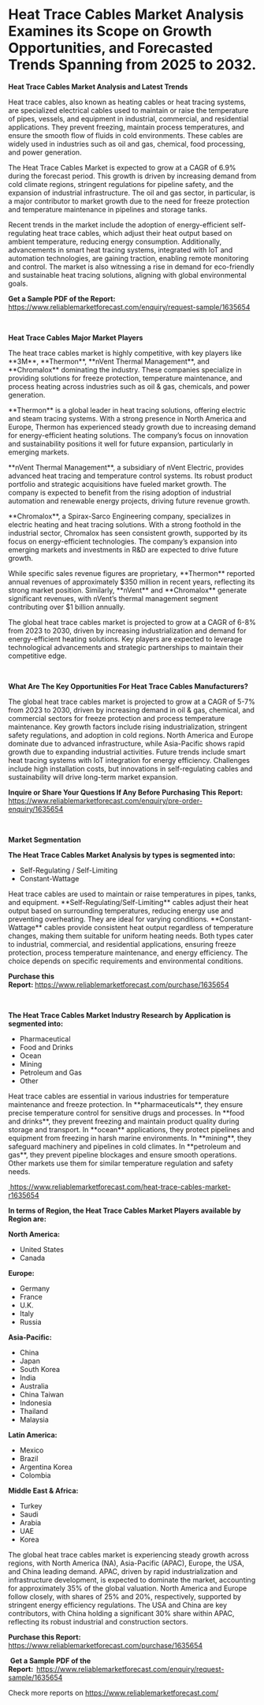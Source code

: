 <p><h1>Heat Trace Cables Market Analysis Examines its Scope on Growth Opportunities, and Forecasted Trends Spanning from 2025 to 2032.</h1></p><p><strong>Heat Trace Cables Market Analysis and Latest Trends</strong></p>
<p><p>Heat trace cables, also known as heating cables or heat tracing systems, are specialized electrical cables used to maintain or raise the temperature of pipes, vessels, and equipment in industrial, commercial, and residential applications. They prevent freezing, maintain process temperatures, and ensure the smooth flow of fluids in cold environments. These cables are widely used in industries such as oil and gas, chemical, food processing, and power generation.</p><p>The Heat Trace Cables Market is expected to grow at a CAGR of 6.9% during the forecast period. This growth is driven by increasing demand from cold climate regions, stringent regulations for pipeline safety, and the expansion of industrial infrastructure. The oil and gas sector, in particular, is a major contributor to market growth due to the need for freeze protection and temperature maintenance in pipelines and storage tanks.</p><p>Recent trends in the market include the adoption of energy-efficient self-regulating heat trace cables, which adjust their heat output based on ambient temperature, reducing energy consumption. Additionally, advancements in smart heat tracing systems, integrated with IoT and automation technologies, are gaining traction, enabling remote monitoring and control. The market is also witnessing a rise in demand for eco-friendly and sustainable heat tracing solutions, aligning with global environmental goals.</p></p>
<p><strong>Get a Sample PDF of the Report:&nbsp;</strong> <a href="https://www.reliablemarketforecast.com/enquiry/request-sample/1635654?utm_campaign=2200&utm_medium=2&utm_source=Github&utm_content=ia&utm_term=25012025&utm_id=heat-trace-cables">https://www.reliablemarketforecast.com/enquiry/request-sample/1635654</a></p>
<p>&nbsp;</p>
<p><strong>Heat Trace Cables Major Market Players</strong></p>
<p><p>The heat trace cables market is highly competitive, with key players like **3M**, **Thermon**, **nVent Thermal Management**, and **Chromalox** dominating the industry. These companies specialize in providing solutions for freeze protection, temperature maintenance, and process heating across industries such as oil & gas, chemicals, and power generation.</p><p>**Thermon** is a global leader in heat tracing solutions, offering electric and steam tracing systems. With a strong presence in North America and Europe, Thermon has experienced steady growth due to increasing demand for energy-efficient heating solutions. The company’s focus on innovation and sustainability positions it well for future expansion, particularly in emerging markets.</p><p>**nVent Thermal Management**, a subsidiary of nVent Electric, provides advanced heat tracing and temperature control systems. Its robust product portfolio and strategic acquisitions have fueled market growth. The company is expected to benefit from the rising adoption of industrial automation and renewable energy projects, driving future revenue growth.</p><p>**Chromalox**, a Spirax-Sarco Engineering company, specializes in electric heating and heat tracing solutions. With a strong foothold in the industrial sector, Chromalox has seen consistent growth, supported by its focus on energy-efficient technologies. The company’s expansion into emerging markets and investments in R&D are expected to drive future growth.</p><p>While specific sales revenue figures are proprietary, **Thermon** reported annual revenues of approximately $350 million in recent years, reflecting its strong market position. Similarly, **nVent** and **Chromalox** generate significant revenues, with nVent’s thermal management segment contributing over $1 billion annually.</p><p>The global heat trace cables market is projected to grow at a CAGR of 6-8% from 2023 to 2030, driven by increasing industrialization and demand for energy-efficient heating solutions. Key players are expected to leverage technological advancements and strategic partnerships to maintain their competitive edge.</p></p>
<p>&nbsp;</p>
<p><strong>What Are The Key Opportunities For Heat Trace Cables Manufacturers?</strong></p>
<p><p>The global heat trace cables market is projected to grow at a CAGR of 5-7% from 2023 to 2030, driven by increasing demand in oil & gas, chemical, and commercial sectors for freeze protection and process temperature maintenance. Key growth factors include rising industrialization, stringent safety regulations, and adoption in cold regions. North America and Europe dominate due to advanced infrastructure, while Asia-Pacific shows rapid growth due to expanding industrial activities. Future trends include smart heat tracing systems with IoT integration for energy efficiency. Challenges include high installation costs, but innovations in self-regulating cables and sustainability will drive long-term market expansion.</p></p>
<p><strong>Inquire or Share Your Questions If Any Before Purchasing This Report:</strong> <a href="https://www.reliablemarketforecast.com/enquiry/pre-order-enquiry/1635654?utm_campaign=2200&utm_medium=2&utm_source=Github&utm_content=ia&utm_term=25012025&utm_id=heat-trace-cables">https://www.reliablemarketforecast.com/enquiry/pre-order-enquiry/1635654</a></p>
<p>&nbsp;</p>
<p><strong>Market Segmentation</strong></p>
<p><strong>The Heat Trace Cables Market Analysis by types is segmented into:</strong></p>
<p><ul><li>Self-Regulating / Self-Limiting</li><li>Constant-Wattage</li></ul></p>
<p><p>Heat trace cables are used to maintain or raise temperatures in pipes, tanks, and equipment. **Self-Regulating/Self-Limiting** cables adjust their heat output based on surrounding temperatures, reducing energy use and preventing overheating. They are ideal for varying conditions. **Constant-Wattage** cables provide consistent heat output regardless of temperature changes, making them suitable for uniform heating needs. Both types cater to industrial, commercial, and residential applications, ensuring freeze protection, process temperature maintenance, and energy efficiency. The choice depends on specific requirements and environmental conditions.</p></p>
<p><strong>Purchase this Report:&nbsp;</strong><a href="https://www.reliablemarketforecast.com/purchase/1635654?utm_campaign=2200&utm_medium=2&utm_source=Github&utm_content=ia&utm_term=25012025&utm_id=heat-trace-cables">https://www.reliablemarketforecast.com/purchase/1635654</a></p>
<p>&nbsp;</p>
<p><strong>The Heat Trace Cables Market Industry Research by Application is segmented into:</strong></p>
<p><ul><li>Pharmaceutical</li><li>Food and Drinks</li><li>Ocean</li><li>Mining</li><li>Petroleum and Gas</li><li>Other</li></ul></p>
<p><p>Heat trace cables are essential in various industries for temperature maintenance and freeze protection. In **pharmaceuticals**, they ensure precise temperature control for sensitive drugs and processes. In **food and drinks**, they prevent freezing and maintain product quality during storage and transport. In **ocean** applications, they protect pipelines and equipment from freezing in harsh marine environments. In **mining**, they safeguard machinery and pipelines in cold climates. In **petroleum and gas**, they prevent pipeline blockages and ensure smooth operations. Other markets use them for similar temperature regulation and safety needs.</p></p>
<p><a href="https://www.reliablemarketforecast.com/heat-trace-cables-market-r1635654?utm_campaign=2200&utm_medium=2&utm_source=Github&utm_content=ia&utm_term=25012025&utm_id=heat-trace-cables">&nbsp;https://www.reliablemarketforecast.com/heat-trace-cables-market-r1635654</a></p>
<p><strong>In terms of Region, the Heat Trace Cables Market Players available by Region are:</strong></p>
<p>
    <p> <strong> North America: </strong>
        <ul>
            <li>United States</li>
            <li>Canada</li>
        </ul>
        </p> 
    <p> <strong> Europe: </strong>
        <ul>
            <li>Germany</li>
            <li>France</li>
            <li>U.K.</li>
            <li>Italy</li>
            <li>Russia</li>
        </ul>
        </p> 
    <p> <strong> Asia-Pacific: </strong>
        <ul>
            <li>China</li>
            <li>Japan</li>
            <li>South Korea</li>
            <li>India</li>
            <li>Australia</li>
            <li>China Taiwan</li>
            <li>Indonesia</li>
            <li>Thailand</li>
            <li>Malaysia</li>
        </ul>
        </p> 
    <p> <strong> Latin America: </strong>
        <ul>
            <li>Mexico</li>
            <li>Brazil</li>
            <li>Argentina Korea</li>
            <li>Colombia</li>
        </ul>
        </p> 
    <p> <strong> Middle East & Africa: </strong>
        <ul>
            <li>Turkey</li>
            <li>Saudi</li>
            <li>Arabia</li>
            <li>UAE</li>
            <li>Korea</li>
        </ul>
    </p>
    </p>
<p><p>The global heat trace cables market is experiencing steady growth across regions, with North America (NA), Asia-Pacific (APAC), Europe, the USA, and China leading demand. APAC, driven by rapid industrialization and infrastructure development, is expected to dominate the market, accounting for approximately 35% of the global valuation. North America and Europe follow closely, with shares of 25% and 20%, respectively, supported by stringent energy efficiency regulations. The USA and China are key contributors, with China holding a significant 30% share within APAC, reflecting its robust industrial and construction sectors.</p></p>
<p><strong>Purchase this Report: </strong><a href="https://www.reliablemarketforecast.com/purchase/1635654?utm_campaign=2200&utm_medium=2&utm_source=Github&utm_content=ia&utm_term=25012025&utm_id=heat-trace-cables">https://www.reliablemarketforecast.com/purchase/1635654</a></p>
<p>&nbsp;<strong>Get a Sample PDF of the Report:&nbsp;&nbsp;</strong><a href="https://www.reliablemarketforecast.com/enquiry/request-sample/1635654?utm_campaign=2200&utm_medium=2&utm_source=Github&utm_content=ia&utm_term=25012025&utm_id=heat-trace-cables">https://www.reliablemarketforecast.com/enquiry/request-sample/1635654</a></p>
<p><strong></strong></p>
<p>Check more reports on <a href="https://www.reliablemarketforecast.com/?utm_campaign=2200&utm_medium=2&utm_source=Github&utm_content=ia&utm_term=25012025&utm_id=heat-trace-cables">https://www.reliablemarketforecast.com/</a></p>